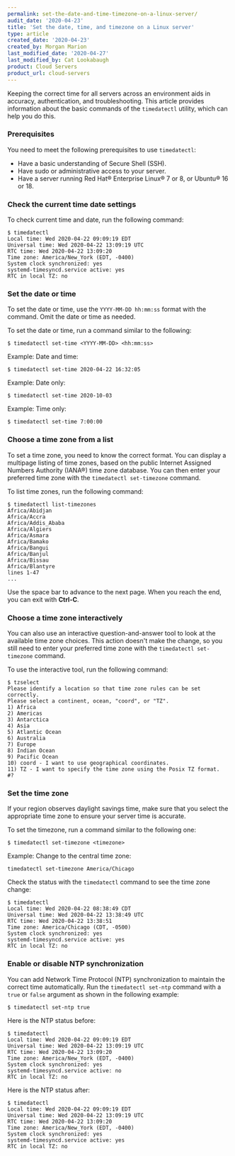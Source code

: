 ```yaml
---
permalink: set-the-date-and-time-timezone-on-a-linux-server/
audit_date: '2020-04-23'
title: 'Set the date, time, and timezone on a Linux server'
type: article
created_date: '2020-04-23'
created_by: Morgan Marion
last_modified_date: '2020-04-27'
last_modified_by: Cat Lookabaugh
product: Cloud Servers
product_url: cloud-servers
---
```


Keeping the correct time for all servers across an environment aids in accuracy, authentication,
and troubleshooting. This article provides information about the basic commands of the
`timedatectl` utility, which can help you do this.

### Prerequisites

You need to meet the following prerequisites to use `timedatectl`:

- Have a basic understanding of Secure Shell (SSH).
- Have sudo or administrative access to your server.
- Have a server running Red Hat&reg; Enterprise Linux&reg; 7 or 8, or Ubuntu&reg; 16 or 18.

### Check the current time date settings

To check current time and date, run the following command:

    $ timedatectl
    Local time: Wed 2020-04-22 09:09:19 EDT
    Universal time: Wed 2020-04-22 13:09:19 UTC
    RTC time: Wed 2020-04-22 13:09:20
    Time zone: America/New_York (EDT, -0400)
    System clock synchronized: yes
    systemd-timesyncd.service active: yes
    RTC in local TZ: no

### Set the date or time

To set the date or time, use the `YYYY-MM-DD hh:mm:ss` format with the command.
Omit the date or time as needed.

To set the date or time, run a command similar to the following:

    $ timedatectl set-time <YYYY-MM-DD> <hh:mm:ss>

Example: Date and time:

    $ timedatectl set-time 2020-04-22 16:32:05

Example: Date only:

    $ timedatectl set-time 2020-10-03

Example: Time only:

    $ timedatectl set-time 7:00:00

### Choose a time zone from a list

To set a time zone, you need to know the correct format. You can display a multipage listing of time
zones, based on the public Internet Assigned Numbers Authority (IANA&reg;) time zone database. You can
then enter your preferred time zone with the `timedatectl set-timezone` command.

To list time zones, run the following command:

    $ timedatectl list-timezones
    Africa/Abidjan
    Africa/Accra
    Africa/Addis_Ababa
    Africa/Algiers
    Africa/Asmara
    Africa/Bamako
    Africa/Bangui
    Africa/Banjul
    Africa/Bissau
    Africa/Blantyre
    lines 1-47
    ...
 
Use the space bar to advance to the next page. When you reach the end, you can exit with **Ctrl-C**.

### Choose a time zone interactively

You can also use an interactive question-and-answer tool to look at the available time zone choices.
This action doesn't make the change, so you still need to enter your preferred time zone with the
`timedatectl set-timezone` command.

To use the interactive tool, run the following command:

    $ tzselect
    Please identify a location so that time zone rules can be set correctly.
    Please select a continent, ocean, "coord", or "TZ".
    1) Africa
    2) Americas
    3) Antarctica
    4) Asia
    5) Atlantic Ocean
    6) Australia
    7) Europe
    8) Indian Ocean
    9) Pacific Ocean
    10) coord - I want to use geographical coordinates.
    11) TZ - I want to specify the time zone using the Posix TZ format.
    #?

### Set the time zone

If your region observes daylight savings time, make sure that you select the appropriate
time zone to ensure your server time is accurate.

To set the timezone, run a command similar to the following one:

    $ timedatectl set-timezone <timezone>

Example: Change to the central time zone:

    timedatectl set-timezone America/Chicago

Check the status with the `timedatectl` command to see the time zone change:

    $ timedatectl
    Local time: Wed 2020-04-22 08:38:49 CDT
    Universal time: Wed 2020-04-22 13:38:49 UTC
    RTC time: Wed 2020-04-22 13:38:51
    Time zone: America/Chicago (CDT, -0500)
    System clock synchronized: yes
    systemd-timesyncd.service active: yes
    RTC in local TZ: no

### Enable or disable NTP synchronization

You can add Network Time Protocol (NTP) synchronization to maintain the correct time automatically.
Run the `timedatectl set-ntp` command with a `true` or `false` argument as shown in the following
example:

    $ timedatectl set-ntp true

Here is the NTP status before:

    $ timedatectl
    Local time: Wed 2020-04-22 09:09:19 EDT
    Universal time: Wed 2020-04-22 13:09:19 UTC
    RTC time: Wed 2020-04-22 13:09:20
    Time zone: America/New_York (EDT, -0400)
    System clock synchronized: yes
    systemd-timesyncd.service active: no
    RTC in local TZ: no

Here is the NTP status after:

    $ timedatectl
    Local time: Wed 2020-04-22 09:09:19 EDT
    Universal time: Wed 2020-04-22 13:09:19 UTC
    RTC time: Wed 2020-04-22 13:09:20
    Time zone: America/New_York (EDT, -0400)
    System clock synchronized: yes
    systemd-timesyncd.service active: yes
    RTC in local TZ: no
